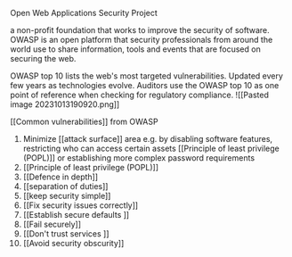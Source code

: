 Open Web Applications Security Project

a non-profit foundation that works to improve the security of software. OWASP is an open platform that security professionals from around the world use to share information, tools and events that are focused on securing the web.

OWASP top 10 lists the web's most targeted vulnerabilities. Updated every few years as technologies evolve. Auditors use the OWASP top 10 as one point of reference when checking for regulatory compliance.
![[Pasted image 20231013190920.png]]

[[Common vulnerabilities]] from OWASP





















1. Minimize [[attack surface]] area e.g. by disabling software features, restricting who can access certain assets [[Principle of least privilege (POPL)]] or establishing more complex password requirements 
2. [[Principle of least privilege (POPL)]]
3. [[Defence in depth]]
4. [[separation of duties]]
5. [[keep security simple]]
6. [[Fix security issues correctly]]
7. [[Establish secure defaults ]]
8. [[Fail securely]]
9. [[Don't trust services ]]
10. [[Avoid security obscurity]]